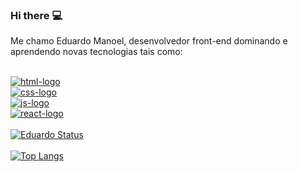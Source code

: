### Hi there :computer:

Me chamo Eduardo Manoel, desenvolvedor front-end dominando e aprendendo novas tecnologias tais como:
<br>
<br>

<a href="https://developer.mozilla.org/pt-BR/docs/Web/HTML"> <img src="https://img.shields.io/badge/HTML5-E34F26?style=for-the-badge&logo=html5&logoColor=white" alt="html-logo"/> </a>
<br>
<a href="https://developer.mozilla.org/pt-BR/docs/Web/CSS"> <img src="https://img.shields.io/badge/CSS3-1572B6?style=for-the-badge&logo=css3&logoColor=white" alt="css-logo"/> </a>
<br>
<a href="https://developer.mozilla.org/pt-BR/docs/Web/JavaScript"> <img src="https://img.shields.io/badge/JavaScript-F7DF1E?style=for-the-badge&logo=javascript&logoColor=black" alt="js-logo"/> </a>
<br>
<a href="https://pt-br.legacy.reactjs.org/docs/getting-started.html"> <img src="https://img.shields.io/badge/React-20232A?style=for-the-badge&logo=react&logoColor=61DAFB" alt="react-logo"/> </a>
<br>
<br>
[![Eduardo Status](https://github-readme-stats.vercel.app/api?username=EduardoManoel38)](https://github.com/anuraghazra/github-readme-stats)
<br>
<br>
[![Top Langs](https://github-readme-stats.vercel.app/api/top-langs/?username=EduardoManoel38)](https://github.com/anuraghazra/github-readme-stats)
